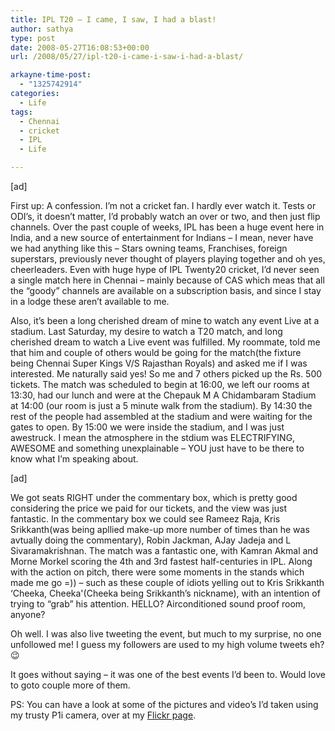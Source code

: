 ```yaml
---
title: IPL T20 – I came, I saw, I had a blast!
author: sathya
type: post
date: 2008-05-27T16:08:53+00:00
url: /2008/05/27/ipl-t20-i-came-i-saw-i-had-a-blast/

arkayne-time-post:
  - "1325742914"
categories:
  - Life
tags:
  - Chennai
  - cricket
  - IPL
  - Life

---
```

[ad]

First up: A confession. I&#8217;m not a cricket fan. I hardly ever watch it. Tests or ODI&#8217;s, it doesn&#8217;t matter, I&#8217;d probably watch an over or two, and then just flip channels. Over the past couple of weeks, IPL has been a huge event here in India, and a new source of entertainment for Indians &#8211; I mean, never have we had anything like this &#8211; Stars owning teams, Franchises, foreign superstars, previously never thought of players playing together and oh yes, cheerleaders. Even with huge hype of IPL Twenty20 cricket, I&#8217;d never seen a single match here in Chennai &#8211; mainly because of CAS which meas that all the &#8220;goody&#8221; channels are available on a subscription basis, and since I stay in a lodge these aren&#8217;t available to me.

<!--more-->

Also, it&#8217;s been a long cherished dream of mine to watch any event Live at a stadium. Last Saturday, my desire to watch a T20 match, and long cherished dream to watch a Live event was fulfilled. My roommate, told me that him and couple of others would be going for the match(the fixture being Chennai Super Kings V/S Rajasthan Royals) and asked me if I was interested. Me naturally said yes! So me and 7 others picked up the Rs. 500 tickets. The match was scheduled to begin at 16:00, we left our rooms at 13:30, had our lunch and were at the Chepauk M A Chidambaram Stadium at 14:00 (our room is just a 5 minute walk from the stadium). By 14:30 the rest of the people had assembled at the stadium and were waiting for the gates to open. By 15:00 we were inside the stadium, and I was just awestruck. I mean the atmosphere in the stdium was ELECTRIFYING, AWESOME and something unexplainable &#8211; YOU just have to be there to know what I&#8217;m speaking about.

[ad]

We got seats RIGHT under the commentary box, which is pretty good considering the price we paid for our tickets, and the view was just fantastic. In the commentary box we could see Rameez Raja, Kris Srikkanth(was being apllied make-up more number of times than he was avtually doing the commentary), Robin Jackman, AJay Jadeja and L Sivaramakrishnan. The match was a fantastic one, with Kamran Akmal and Morne Morkel scoring the 4th and 3rd fastest half-centuries in IPL. Along with the action on pitch, there were some moments in the stands which made me go =)) &#8211; such as these couple of idiots yelling out to Kris Srikkanth &#8216;Cheeka, Cheeka'(Cheeka being Srikkanth&#8217;s nickname), with an intention of trying to &#8220;grab&#8221; his attention. HELLO? Airconditioned sound proof room, anyone?

Oh well. I was also live tweeting the event, but much to my surprise, no one unfollowed me! I guess my followers are used to my high volume tweets eh? 😉

It goes without saying &#8211; it was one of the best events I&#8217;d been to. Would love to goto couple more of them.

PS: You can have a look at some of the pictures and video&#8217;s I&#8217;d taken using my trusty P1i camera, over at my [Flickr page][1].

 [1]: http://flickr.com/photos/sathyabhat/sets/72157605254178230/

